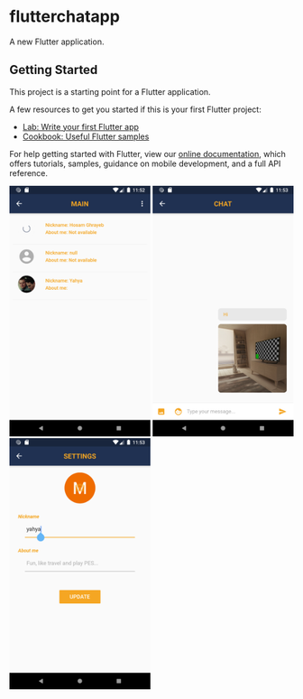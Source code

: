 # flutterchatapp

A new Flutter application.

## Getting Started

This project is a starting point for a Flutter application.

A few resources to get you started if this is your first Flutter project:

- [Lab: Write your first Flutter app](https://flutter.dev/docs/get-started/codelab)
- [Cookbook: Useful Flutter samples](https://flutter.dev/docs/cookbook)

For help getting started with Flutter, view our
[online documentation](https://flutter.dev/docs), which offers tutorials,
samples, guidance on mobile development, and a full API reference.
<p float="left">
<img src="ScreenShot/Screenshot_1.png" width="250" alt="accessibility text">
<img src="ScreenShot/Screenshot_2.png" width="250" alt="accessibility text">
<img src="ScreenShot/Screenshot_3.png" width="250" alt="accessibility text">
</p>
